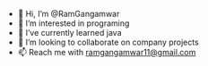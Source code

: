 - 👋 Hi, I’m @RamGangamwar
- 👀 I’m interested in programing
- 🌱 I’ve currently learned java
- 💞️ I’m looking to collaborate on company projects
- 📫 Reach me with ramgangamwar11@gmail.com

<!---
RamGangamwar/RamGangamwar is a ✨ special ✨ repository because its `README.md` (this file) appears on your GitHub profile.
You can click the Preview link to take a look at your changes.
--->
